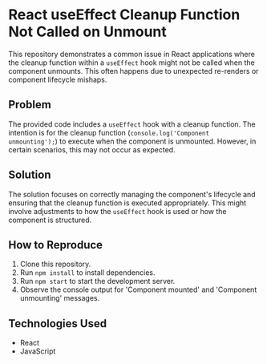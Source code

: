 # React useEffect Cleanup Function Not Called on Unmount

This repository demonstrates a common issue in React applications where the cleanup function within a `useEffect` hook might not be called when the component unmounts.  This often happens due to unexpected re-renders or component lifecycle mishaps.

## Problem

The provided code includes a `useEffect` hook with a cleanup function.  The intention is for the cleanup function (`console.log('Component unmounting');`) to execute when the component is unmounted. However, in certain scenarios, this may not occur as expected.

## Solution

The solution focuses on correctly managing the component's lifecycle and ensuring that the cleanup function is executed appropriately.  This might involve adjustments to how the `useEffect` hook is used or how the component is structured.

## How to Reproduce

1. Clone this repository.
2. Run `npm install` to install dependencies.
3. Run `npm start` to start the development server.
4. Observe the console output for 'Component mounted' and 'Component unmounting' messages.

## Technologies Used

* React
* JavaScript

